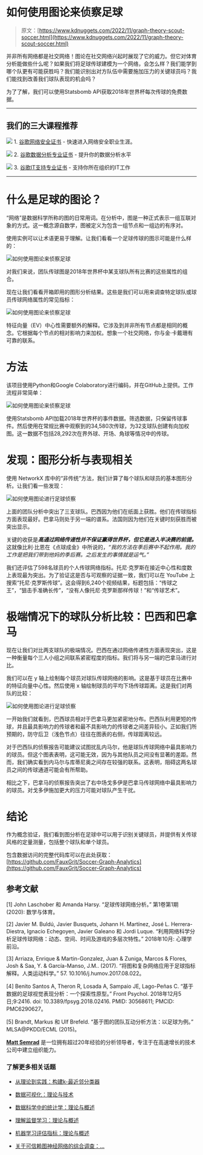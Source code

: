 # 如何使用图论来侦察足球

> 原文：[https://www.kdnuggets.com/2022/11/graph-theory-scout-soccer.html](https://www.kdnuggets.com/2022/11/graph-theory-scout-soccer.html)

并非所有网络都是社交网络！图论在社交网络兴起时展现了它的威力。但它对体育分析能做些什么呢？如果我们将足球传球建模为一个网络，会怎么样？我们能学到哪个队更有可能获胜吗？我们能识别出对方队伍中需要施加压力的关键球员吗？我们能找到改善我们球队表现的机会吗？

为了了解，我们可以使用Statsbomb API获取2018年世界杯每次传球的免费数据。

* * *

## 我们的三大课程推荐

![](../Images/0244c01ba9267c002ef39d4907e0b8fb.png) 1\. [谷歌网络安全证书](https://www.kdnuggets.com/google-cybersecurity) - 快速进入网络安全职业生涯。

![](../Images/e225c49c3c91745821c8c0368bf04711.png) 2\. [谷歌数据分析专业证书](https://www.kdnuggets.com/google-data-analytics) - 提升你的数据分析水平

![](../Images/0244c01ba9267c002ef39d4907e0b8fb.png) 3\. [谷歌IT支持专业证书](https://www.kdnuggets.com/google-itsupport) - 支持你所在组织的IT工作

* * *

# 什么是足球的图论？

“网络”是数据科学所称的图的日常用词。在分析中，图是一种正式表示一组互联对象的方式。这一概念源自数学，图被定义为包含一组节点和一组边的有序对。

使用实例可以让术语更易于理解。让我们看看一个足球传球的图示可能是什么样的：

![如何使用图论来侦察足球](../Images/179d0370db613f23ade4b16a166cebda.png)

对我们来说，团队传球图是2018年世界杯中某支球队所有比赛的这些属性的组合。

现在让我们看看开箱即用的图形分析结果。这些是我们可以用来调查特定球队或球员传球网络属性的常见指标：

![如何使用图论来侦察足球](../Images/e39d374eb9a2db365bb19ea262d56bd2.png)

特征向量（EV）中心性需要额外的解释。它涉及到并非所有节点都是相同的概念。它根据每个节点的相对影响力来加权。想象一个社交网络，你与金·卡戴珊有可靠的联系。

# 方法

该项目使用Python和Google Colaboratory进行编码，并在GitHub上提供。工作流程非常简单：

![如何使用图论来侦察足球](../Images/f23ec118cf10539584793241c3bc7588.png)

使用Statsbomb API加载2018年世界杯的事件数据。筛选数据，只保留传球事件。然后使用在常规比赛中观察到的34,580次传球，为32支球队创建有向加权图。这一数据不包括28,292次在界外球、开场、角球等情况中的传球。

# 发现：图形分析与表现相关

使用 NetworkX 库中的“非传统”方法，我们计算了每个球队和球员的基本图形分析。让我们看一些发现：

![如何使用图论进行足球侦察](../Images/866cd4faf241605e63945df2e14d917b.png)

上面的团队分析中突出了三支球队。巴西因为他们在纸面上获胜。他们在传球指标方面表现最好。巴拿马则处于另一端的谱系。法国则因为他们在关键时刻获胜而被突出显示。

关键的收获是***高通过网络传递性并不保证赢得世界杯，但它是进入半决赛的前提。*** 这就像比利·比恩在《点球成金》中所说的，*“我的方法在季后赛中不起作用。我的工作是把我们带到他妈的季后赛。之后发生的事情就是运气。”*

我们还评估了598名球员的个人传球网络指标。托尼·克罗斯在接近中心性和度数上表现最为突出。为了验证这是否与可观察的证据一致，我们可以在 YouTube 上搜索“托尼·克罗斯传球”。这会得到6,240个视频结果，标题包括：“传球之王”，“狙击手准确长传”，“没有人像托尼·克罗斯那样传球！”和“传球艺术”。

# 极端情况下的球队分析比较：巴西和巴拿马

现在让我们对比两支球队的极端情况。巴西在通过网络传递性方面表现突出，这是一种衡量每个三人小组之间联系紧密程度的指标。我们将与另一端的巴拿马进行对比。

我们可以在 y 轴上绘制每个球员对球队传球网络的影响。这是基于球员在比赛中的特征向量中心性。然后使用 x 轴绘制球员的平均下场传球距离。这是我们对两队的比较：

![如何使用图论进行足球侦察](../Images/848627c6973de3d327c388488aa6e2e5.png)

一开始我们就看到，巴西球员相对于巴拿马更加紧密地分布。巴西队利用更短的传球，并且最具影响力的传球者和最不具影响力的传球者之间差异较小。正如我们所预期的，防守后卫（浅色节点）往往在图表的右侧，传球距离较远。

对于巴西队的侦察报告可能建议试图扰乱内马尔，他是球队传球网络中最具影响力的球员。但这个图表表明，这可能无效，因为与其他队员之间没有显著的差距。然而，我们确实看到内马尔与库蒂尼奥之间存在较强的联系。这表明，阻碍这两名球员之间的传球通道可能会有所帮助。

相比之下，巴拿马的侦察报告突出了右中场戈多伊是巴拿马传球网络中最具影响力的球员。对戈多伊施加更大的压力可能对球队产生干扰。

# 结论

作为概念验证，我们看到图分析在足球中可以用于识别关键球员，并提供有关传球风格的定量测量，包括整个球队和单个球员。

包含数据访问的完整代码库可以在此处获取： [https://github.com/FauxGrit/Soccer-Graph-Analytics](https://github.com/FauxGrit/Soccer-Graph-Analytics)

## 参考文献

[1] John Laschober 和 Amanda Harsy. “足球传球网络分析。” 第1卷第1期 (2020): 数学与体育。

[2] Javier M. Buldú, Javier Busquets, Johann H. Martínez, José L. Herrera-Diestra, Ignacio Echegoyen, Javier Galeano 和 Jordi Luque. “利用网络科学分析足球传球网络：动态、空间、时间及游戏的多层次特性。” 2018年10月: 心理学前沿。

[3] Arriaza, Enrique & Martin-Gonzalez, Juan & Zuniga, Marcos & Flores, Josh & Saa, Y. & García-Manso, J.M.. (2017). “将图和复杂网络应用于足球指标解释。人类运动科学。” 57\. 10.1016/j.humov.2017.08.022。

[4] Benito Santos A, Theron R, Losada A, Sampaio JE, Lago-Peñas C. “基于数据的足球视觉表现分析：一个探索性原型。” Front Psychol. 2018年12月5日;9:2416\. doi: 10.3389/fpsyg.2018.02416\. PMID: 30568611; PMCID: PMC6290627。

[5] Brandt, Markus 和 Ulf Brefeld. “基于图的团队互动分析方法：以足球为例。” MLSA@PKDD/ECML (2015)。

**[Matt Semrad](https://www.linkedin.com/in/mattsemrad)** 是一位拥有超过20年经验的分析领导者，专注于在高速增长的技术公司中建立组织能力。

### 了解更多相关话题

+   [从理论到实践：构建k-最近邻分类器](https://www.kdnuggets.com/2023/06/theory-practice-building-knearest-neighbors-classifier.html)

+   [数据可视化：理论与技术](https://www.kdnuggets.com/data-visualization-theory-and-techniques)

+   [数据科学中的统计学：理论与概述](https://www.kdnuggets.com/statistics-in-data-science-theory-and-overview)

+   [理解监督学习：理论与概述](https://www.kdnuggets.com/understanding-supervised-learning-theory-and-overview)

+   [机器学习评估指标：理论与概述](https://www.kdnuggets.com/machine-learning-evaluation-metrics-theory-and-overview)

+   [关于可信赖图神经网络的综合调查：…](https://www.kdnuggets.com/2022/05/comprehensive-survey-trustworthy-graph-neural-networks-privacy-robustness-fairness-explainability.html)
